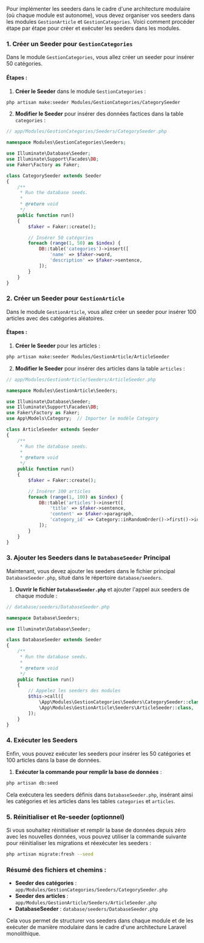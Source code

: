 Pour implémenter les seeders dans le cadre d'une architecture modulaire (où chaque module est autonome), vous devez organiser vos seeders dans les modules `GestionArticle` et `GestionCategories`. Voici comment procéder étape par étape pour créer et exécuter les seeders dans les modules.

### 1. Créer un Seeder pour `GestionCategories`

Dans le module `GestionCategories`, vous allez créer un seeder pour insérer 50 catégories.

#### Étapes :

1. **Créer le Seeder** dans le module `GestionCategories` :

```bash
php artisan make:seeder Modules/GestionCategories/CategorySeeder
```

2. **Modifier le Seeder** pour insérer des données factices dans la table `categories` :

```php
// app/Modules/GestionCategories/Seeders/CategorySeeder.php

namespace Modules\GestionCategories\Seeders;

use Illuminate\Database\Seeder;
use Illuminate\Support\Facades\DB;
use Faker\Factory as Faker;

class CategorySeeder extends Seeder
{
    /**
     * Run the database seeds.
     *
     * @return void
     */
    public function run()
    {
        $faker = Faker::create();

        // Insérer 50 catégories
        foreach (range(1, 50) as $index) {
            DB::table('categories')->insert([
                'name' => $faker->word,
                'description' => $faker->sentence,
            ]);
        }
    }
}
```

### 2. Créer un Seeder pour `GestionArticle`

Dans le module `GestionArticle`, vous allez créer un seeder pour insérer 100 articles avec des catégories aléatoires.

#### Étapes :

1. **Créer le Seeder** pour les articles :

```bash
php artisan make:seeder Modules/GestionArticle/ArticleSeeder
```

2. **Modifier le Seeder** pour insérer des articles dans la table `articles` :

```php
// app/Modules/GestionArticle/Seeders/ArticleSeeder.php

namespace Modules\GestionArticle\Seeders;

use Illuminate\Database\Seeder;
use Illuminate\Support\Facades\DB;
use Faker\Factory as Faker;
use App\Models\Category;  // Importer le modèle Category

class ArticleSeeder extends Seeder
{
    /**
     * Run the database seeds.
     *
     * @return void
     */
    public function run()
    {
        $faker = Faker::create();

        // Insérer 100 articles
        foreach (range(1, 100) as $index) {
            DB::table('articles')->insert([
                'title' => $faker->sentence,
                'content' => $faker->paragraph,
                'category_id' => Category::inRandomOrder()->first()->id, // Attribution d'une catégorie aléatoire
            ]);
        }
    }
}
```

### 3. Ajouter les Seeders dans le `DatabaseSeeder` Principal

Maintenant, vous devez ajouter les seeders dans le fichier principal `DatabaseSeeder.php`, situé dans le répertoire `database/seeders`.

1. **Ouvrir le fichier `DatabaseSeeder.php`** et ajouter l'appel aux seeders de chaque module :

```php
// database/seeders/DatabaseSeeder.php

namespace Database\Seeders;

use Illuminate\Database\Seeder;

class DatabaseSeeder extends Seeder
{
    /**
     * Run the database seeds.
     *
     * @return void
     */
    public function run()
    {
        // Appelez les seeders des modules
        $this->call([
            \App\Modules\GestionCategories\Seeders\CategorySeeder::class,
            \App\Modules\GestionArticle\Seeders\ArticleSeeder::class,
        ]);
    }
}
```

### 4. Exécuter les Seeders

Enfin, vous pouvez exécuter les seeders pour insérer les 50 catégories et 100 articles dans la base de données.

1. **Exécuter la commande pour remplir la base de données** :

```bash
php artisan db:seed
```

Cela exécutera les seeders définis dans `DatabaseSeeder.php`, insérant ainsi les catégories et les articles dans les tables `categories` et `articles`.

### 5. Réinitialiser et Re-seeder (optionnel)

Si vous souhaitez réinitialiser et remplir la base de données depuis zéro avec les nouvelles données, vous pouvez utiliser la commande suivante pour réinitialiser les migrations et réexécuter les seeders :

```bash
php artisan migrate:fresh --seed
```

### Résumé des fichiers et chemins :

- **Seeder des catégories** : `app/Modules/GestionCategories/Seeders/CategorySeeder.php`
- **Seeder des articles** : `app/Modules/GestionArticle/Seeders/ArticleSeeder.php`
- **DatabaseSeeder** : `database/seeders/DatabaseSeeder.php`

Cela vous permet de structurer vos seeders dans chaque module et de les exécuter de manière modulaire dans le cadre d'une architecture Laravel monolithique.